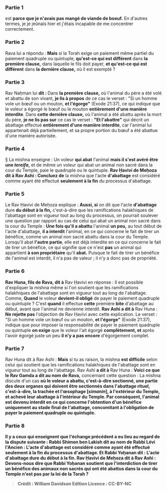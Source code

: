 
### Partie 1
est <b>parce que je n'avais pas mangé de viande de boeuf.</b> En d'autres termes, je je jeûnais hier et j'étais incapable de me concentrer correctement.

### Partie 2
Rava lui a répondu : <b>Mais</b> si la Torah exige un paiement même partiel du paiement quadruple ou quintuple, <b>qu'est-ce qui est différent</b> dans <b>la première clause,</b> dans laquelle le fils doit payer, <b>et qu'est-ce qui est différent</b> dans <b>la dernière clause,</b> où il est exempté ?

### Partie 3
Rav Naḥman lui <b>dit : </b> Dans <b>la première clause,</b> où l'animal du père a été volé et abattu de son vivant, <b>je lis à propos</b> de ce cas le verset : "Si un homme vole un bœuf ou un mouton, <b>et l'égorge"</b> (Exode 21:37), ce qui indique que le voleur a égorgé le bœuf ou le mouton <b>entièrement d'une manière interdite</b>. Dans <b>cette dernière clause,</b> où l'animal a été abattu après la mort du père, <b>je ne lis pas sur</b> ce cas le verset : <b>"Et l'abattre"</b> qui décrit un abattage effectué <b>entièrement d'une manière interdite</b>, car l'animal lui appartenait déjà partiellement, et sa propre portion du bœuf a été abattue d'une manière autorisée.

### Partie 4
§ La mishna enseigne : Un voleur <b>qui abat</b> l'animal <b>mais il s'est avéré être une <i>tereifa</i>,</b> et de même un voleur qui abat un animal non sacré dans la cour du Temple, paie le quadruple ou le quintuple. <b>Rav Ḥavivi de Meḥoza dit à Rav Ashi : Concluez de</b> la mishna que l'acte <b>d'abattage</b> est considéré comme ayant été effectué <b>seulement à la fin</b> du processus d'abattage.

### Partie 5
Le Rav Ḥavivi de Meḥoza explique : <b>Aussi, si</b> on dit que l'acte <b>d'abattage</b> dure <b>du début à la fin,</b> c'est-à-dire que les ramifications halakhiques de l'abattage sont en vigueur tout au long du processus, on pourrait soulever une question par rapport au cas de celui qui abat un animal non sacré dans la cour du Temple : <b>Une fois qu'il a abattu</b> l'animal <b>un peu,</b> au tout début de l'acte d'abattage, <b>il a interdit</b> l'animal, en ce qui concerne le fait de tirer un bénéfice, comme un animal non sacré abattu dans la cour du Temple. Lorsqu'il abat <b>l'autre partie</b>, elle est déjà interdite en ce qui concerne le fait de tirer un bénéfice, ce qui signifie que ce n'est <b>pas</b> un animal qui appartient <b>à son propriétaire</b> qu'il <b>abat.</b> Puisque le fait de tirer un bénéfice de l'animal est interdit, il n'a pas de valeur ; il n'y a donc pas de propriété.

### Partie 6
<b>Rav Huna, fils de Rava, dit à</b> Rav Ḥavivi en réponse : Il est possible d'expliquer la mishna même si l'on soutient que les ramifications halakhiques de l'abattage sont en vigueur tout au long de l'abattage. Comme, <b>Quand</b> le voleur <b>devient-il obligé</b> de payer le paiement quadruple ou quintuple ? C'est <b>quand</b> il effectue <b>cette</b> première <b>bite</b> d'abattage au début, avant que l'animal ne devienne interdit. <b>Rav Ashi a dit à</b> Rav Huna : <b>Ne rejette pas</b> l'objection de Rav Ḥavivi avec cette explication. Le verset : "Si un homme vole un bœuf ou un mouton, <b>et l'égorge"</b> (Exode 21:37), indique que pour imposer la responsabilité de payer le paiement quadruple ou quintuple <b>on exige</b> que le voleur l'ait égorgé <b>complètement, et</b> après l'avoir égorgé juste un peu <b>il n'y a pas encore</b> d'égorgement complet.

### Partie 7
Rav Huna dit à Rav Ashi : <b>Mais</b> si tu as raison, la mishna <b>est difficile</b> selon celui qui soutient que les ramifications halakhiques de l'abattage sont en vigueur tout au long de l'abattage. Rav Ashi <b>a dit à</b> Rav Huna : <b>Voici ce que le Rav Gamda a dit au nom de Rava,</b> concernant cette question : La mishna discute d'un cas <b>où le voleur a <b>abattu,</b> c'est-à-dire sectionné, <b>une partie</b> des <b>deux organes qui doivent être sectionnés dans l'abattage rituel,</b> c'est-à-dire, la trachée et l'œsophage <b>[<i>simanin</i>], à l'extérieur</b> du Temple, et <b>achevé</b> leur abattage <b>à l'intérieur</b> du Temple. Par conséquent, l'animal est devenu interdit en ce qui concerne l'obtention d'un bénéfice uniquement au stade final de l'abattage, concomitant à l'obligation de payer le paiement quadruple ou quintuple.

### Partie 8
<b>Il y a</b> ceux <b>qui enseignent</b> que l'échange précédent a eu lieu <b>au regard</b> de la dispute suivante : <b>Rabbi Shimon</b> ben Lakish <b>dit au nom de Rabbi Lévi l'Ancien :</b> L'acte d'abattage est considéré comme ayant été <b>effectué seulement à la fin</b> du processus d'abattage. <b>Et Rabbi Yoḥanan dit :</b> L'acte <b>d'abattage dure du début à la fin. Rav Ḥavivi de Meḥoza dit à Rav Ashi : Devons-nous dire que Rabbi Yoḥanan soutient</b> que l'interdiction de tirer un bénéfice des animaux <b>non sacrés</b> <b>qui ont été abattus dans la cour du Temple n'est pas par la loi de la Torah ?</b>

>Crédit : William Davidson Edition
>Licence : CC-BY-NC
